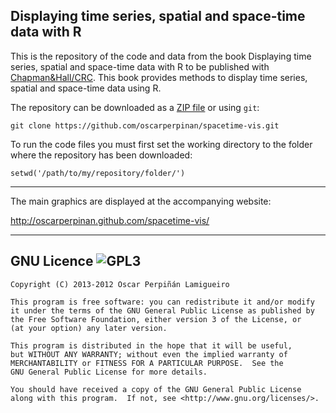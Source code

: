 Displaying time series, spatial and space-time data with R
----

This is the repository of the code and data from the book Displaying
time series, spatial and space-time data with R to be published with
[Chapman&Hall/CRC](). This book provides methods to display time
series, spatial and space-time data using R.

The repository can be downloaded as a
[ZIP file](https://github.com/oscarperpinan/spacetime-vis/archive/master.zip)
or using `git`:
    
    git clone https://github.com/oscarperpinan/spacetime-vis.git

To run the code files you must first set the working directory to the
folder where the repository has been downloaded:

    setwd('/path/to/my/repository/folder/')

---

The main graphics are displayed at the accompanying website:

http://oscarperpinan.github.com/spacetime-vis/

---

GNU Licence ![GPL3](http://www.gnu.org/graphics/gplv3-127x51.png)
----

    Copyright (C) 2013-2012 Oscar Perpiñán Lamigueiro
  
    This program is free software: you can redistribute it and/or modify
    it under the terms of the GNU General Public License as published by
    the Free Software Foundation, either version 3 of the License, or
    (at your option) any later version.

    This program is distributed in the hope that it will be useful,
    but WITHOUT ANY WARRANTY; without even the implied warranty of
    MERCHANTABILITY or FITNESS FOR A PARTICULAR PURPOSE.  See the
    GNU General Public License for more details.

    You should have received a copy of the GNU General Public License
    along with this program.  If not, see <http://www.gnu.org/licenses/>.

